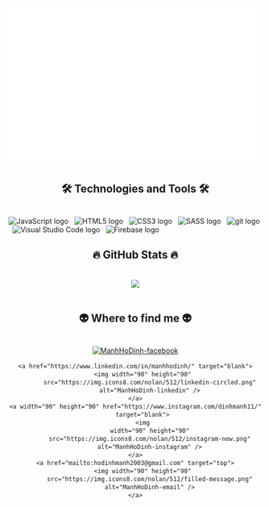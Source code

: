 <!-- Trungquandev -->
<a href="#" target="_blank">
    <img src="svg/ManhHoDinh.svg" width="1200" alt="ManhHoDinh-official" />
</a>

<h2 align="center">🛠 Technologies and Tools 🛠</h2>
<br>
<!-- https://simpleicons.org/ -->
<span><img
        src="https://img.shields.io/badge/JavaScript-282C34?logo=javascript&logoColor=F7DF1E"
        alt="JavaScript logo" title="JavaScript" height="25" /></span>
&nbsp;
<span><img
        src="https://img.shields.io/badge/HTML5-282C34?logo=html5&logoColor=E34F26"
        alt="HTML5 logo" title="HTML5" height="25" /></span>
&nbsp;
<span><img
        src="https://img.shields.io/badge/CSS3-282C34?logo=css3&logoColor=1572B6"
        alt="CSS3 logo" title="CSS3" height="25" /></span>
&nbsp;
<span><img
        src="https://img.shields.io/badge/Sass-282C34?logo=sass&logoColor=CC6699"
        alt="SASS logo" title="SASS" height="25" /></span>
&nbsp;
<span><img
        src="https://img.shields.io/badge/git-282C34?logo=git&logoColor=F05032"
        alt="git logo" title="git" height="25" /></span>
&nbsp;
<span><img
        src="https://img.shields.io/badge/VS%20Code-282C34?logo=visual-studio-code&logoColor=007ACC"
        alt="Visual Studio Code logo" title="Visual Studio Code" height="25" /></span>
&nbsp;
<span><img
        src="https://img.shields.io/badge/Firebase-282C34?logo=firebase&logoColor=FFCA28"
        alt="Firebase logo" title="Firebase" height="25" /></span>
&nbsp;
<br>
<h2 align="center">🔥 GitHub Stats 🔥</h2>
<!-- https://github.com/anuraghazra/github-readme-stats -->
<br>
<div align=center>
    <!-- <a href="#" title="ManhHoDinh">
      <img width="315" align="center" src="https://github-readme-stats.vercel.app/api/top-langs/?username=ManhHoDinh&hide=c%23,powershell,Mathematica,Ruby,Objective-C,Objective-C%2b%2b,Cuda&title_color=61dafb&text_color=ffffff&icon_color=61dafb&bg_color=20232a&langs_count=8&layout=compact&border_color=61dafb&hide_border=true" />
    </a> -->
    <a href="#" title="ManhHoDinh">
        <img align="center" width="434"
            src="https://github-readme-stats.vercel.app/api?username=ManhHodinh&show_icons=true&theme=react&border_color=61dafb&hide_border=true"
            />
    </a>
</div>

<br>
<h2 align="center">👽 Where to find me 👽</h2>
<br>
<!-- https://icons8.com -->
<div align="center">
    <a href="https://www.facebook.com/manhhodinh03" target="blank">
        <img width="90" height="90"
            src="https://img.icons8.com/nolan/512/facebook-new.png"
            alt="ManhHoDinh-facebook" />
    </a>

    <a href="https://www.linkedin.com/in/manhhodinh/" target="blank">
        <img width="90" height="90"
            src="https://img.icons8.com/nolan/512/linkedin-circled.png"
            alt="ManhHoDinh-linkedin" />
    </a>
    <a width="90" height="90" href="https://www.instagram.com/dinhmanh11/"
        target="blank">
        <img
            width="90" height="90"
            src="https://img.icons8.com/nolan/512/instagram-new.png"
            alt="ManhHoDinh-instagram" />
    </a>
    <a href="mailto:hodinhmanh2003@gmail.com" target="top">
        <img width="90" height="90"
            src="https://img.icons8.com/nolan/512/filled-message.png"
            alt="ManhHoDinh-email" />
    </a>
</div>

<br>
<!-- 
  <br>
  <h2 align="center">📑 My Favorites Quote 📑</h2>
  <br>
  <a href="#" target="_blank">
    <img src="svg/trungquandev-quotes.svg" width="846" height="150" alt="trungquandev-official" />
  </a>
   -->
